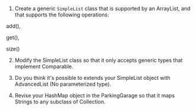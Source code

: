 1) Create a generic `SimpleList` class that is supported by an ArrayList, and that supports the following operations:

add(),

get(),

size()

2) Modify the SimpleList class so that it only accepts generic types that implement Comparable.

3) Do you think it's possible to extends your SimpleList<T> object with AdvancedList (No parameterized type).


3) Revise your HashMap object in the ParkingGarage so that it maps Strings to any subclass of Collection.
